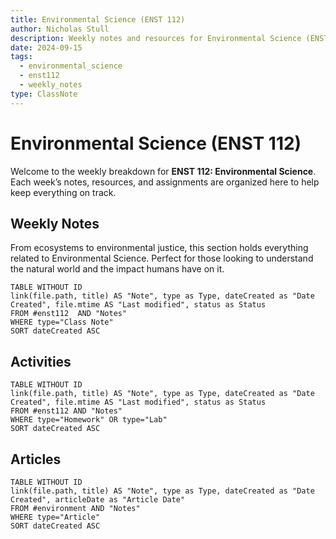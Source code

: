 ```yaml
---
title: Environmental Science (ENST 112)
author: Nicholas Stull
description: Weekly notes and resources for Environmental Science (ENST 112), covering class discussions and assignments.
date: 2024-09-15
tags:
  - environmental_science
  - enst112
  - weekly_notes
type: ClassNote
---
```


# Environmental Science (ENST 112)

Welcome to the weekly breakdown for **ENST 112: Environmental Science**. Each week’s notes, resources, and assignments are organized here to help keep everything on track.

## Weekly Notes
From ecosystems to environmental justice, this section holds everything related to Environmental Science. Perfect for those looking to understand the natural world and the impact humans have on it.

```dataview  
TABLE WITHOUT ID  
link(file.path, title) AS "Note", type as Type, dateCreated as "Date Created", file.mtime AS "Last modified", status as Status
FROM #enst112  AND "Notes"
WHERE type="Class Note"
SORT dateCreated ASC
```

## Activities

```dataview  
TABLE WITHOUT ID  
link(file.path, title) AS "Note", type as Type, dateCreated as "Date Created", file.mtime AS "Last modified", status as Status
FROM #enst112 AND "Notes"
WHERE type="Homework" OR type="Lab"
SORT dateCreated ASC
```

## Articles

```dataview  
TABLE WITHOUT ID  
link(file.path, title) AS "Note", type as Type, dateCreated as "Date Created", articleDate as "Article Date"
FROM #environment AND "Notes"
WHERE type="Article"
SORT dateCreated ASC
```
